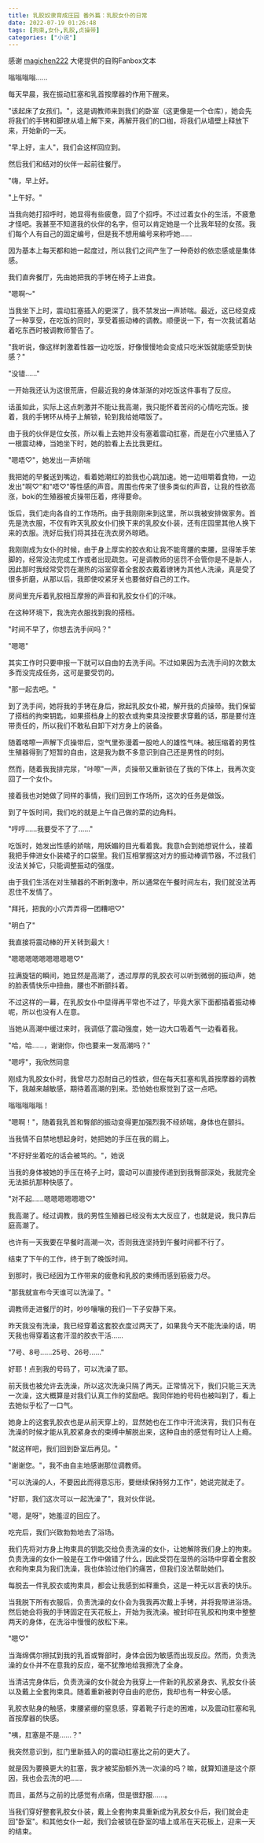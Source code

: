 ```yaml
---
title: 乳胶奴隶育成庄园 番外篇：乳胶女仆的日常
date: 2022-07-19 01:26:48
tags: [拘束,女仆,乳胶,贞操带]
categories: ["小说"]
---
```


感谢 [magichen222](https://bbs.fallenark.com/home.php?mod=space&uid=545) 大佬提供的自购Fanbox文本

嗡嗡嗡嗡……

每天早晨，我在振动肛塞和乳首按摩器的作用下醒来。

"该起床了女孩们。"，这是调教师来到我们的卧室（这更像是一个仓库），她会先将我们的手铐和脚镣从墙上解下来，再解开我们的口枷，将我们从墙壁上释放下来，开始新的一天。

"早上好，主人"，我们会这样回应到。

然后我们和结对的伙伴一起前往餐厅。

"嗨，早上好。

"上午好。"

当我向她打招呼时，她显得有些疲惫，回了个招呼。不过过着女仆的生活，不疲惫才怪吧。我甚至不知道我的伙伴的名字，但可以肯定她是一个比我年轻的女孩。我们每个人有自己的固定编号，但是我不想用编号来称呼她……

因为基本上每天都和她一起度过，所以我们之间产生了一种奇妙的依恋感或是集体感。

我们直奔餐厅，先由她把我的手铐在椅子上进食。

"嗯啊～"

当我坐下上时，震动肛塞插入的更深了，我不禁发出一声娇喘。最近，这已经变成了一种享受，在吃饭的同时，享受着振动棒的调教。顺便说一下，有一次我试着站着吃东西时被调教师警告了。

"我听说，像这样刺激着性器一边吃饭，好像慢慢地会变成只吃米饭就能感受到快感？"

"没错……"

一开始我还认为这很荒唐，但最近我的身体渐渐的对吃饭这件事有了反应。

话虽如此，实际上这点刺激并不能让我高潮，我只能怀着苦闷的心情吃完饭。接着，我的手铐环从椅子上解锁，轮到我给她喂饭了。

由于我的伙伴是位女孩，所以看上去她并没有塞着震动肛塞，而是在小穴里插入了一根震动棒，当她坐下时，她的脸看上去比我更红。

"嗯唔♡"，她发出一声娇喘

我把她的早餐送到嘴边，看着她潮红的脸我也心跳加速。她一边咀嚼着食物，一边发出"啊♡"和"唔♡"等性感的声音。周围也传来了很多类似的声音，让我的性欲高涨，boki的生殖器被贞操带压着，疼得要命。

饭后，我们走向各自的工作场所。由于我刚刚来到这里，所以我被安排做家务。首先是洗衣服，不仅有昨天乳胶女仆们换下来的乳胶女仆装，还有庄园里其他人换下来的衣服。洗好后我们将其挂在洗衣房外晾晒。

我刚刚成为女仆的时候，由于身上厚实的胶衣和让我不能弯腰的束腰，显得笨手笨脚的，经常没法完成工作或者出现疏忽。可是调教师的惩罚不会管你是不是新人，因此那时我经常受罚在潮热的浴室穿着全套胶衣戴着镣铐为其他人洗澡，真是受了很多折磨，从那以后，我即使咬紧牙关也要做好自己的工作。

房间里充斥着乳胶相互摩擦的声音和乳胶女仆们的汗味。

在这种环境下，我洗完衣服找到我的搭档。

"时间不早了，你想去洗手间吗？"

"嗯嗯"

其实工作时只要申报一下就可以自由的去洗手间。不过如果因为去洗手间的次数太多而没完成任务，这可是要受罚的。

"那一起去吧。"

到了洗手间，她将我的手铐在身后，掀起乳胶女仆裙，解开我的贞操带。我们保留了搭档的拘束钥匙，如果搭档身上的胶衣或拘束具没按要求穿戴的话，那是要付连带责任的，所以我们不敢私自卸下对方身上的装备。

随着喀嚓一声解下贞操带后，空气里弥漫着一股呛人的雄性气味。被压缩着的男性生殖器得到了短暂的自由，这是我为数不多意识到自己还是男性的时刻。

然而，随着我我排完尿，"咔嚓"一声，贞操带又重新锁在了我的下体上，我再次变回了一个女仆。

接着我也对她做了同样的事情，我们回到工作场所，这次的任务是做饭。

到了午饭时间，我们吃的就是上午自己做的菜的边角料。

"哼哼……我要受不了了……"

吃饭时，她发出性感的娇喘，用妖媚的目光看着我。我意h会到她想说什么，接着我把手伸进女仆装裙子的口袋里。我们互相掌握这对方的振动棒调节器，不过我们没法关掉它，只能调整振动的强度。

由于我们生活在对生殖器的不断刺激中，所以通常在午餐时间左右，我们就没法再忍住不发情了。

"拜托，把我的小穴弄弄得一团糟吧♡"

"明白了"

我直接将震动棒的开关转到最大！

"嗯嗯嗯嗯嗯嗯嗯嗯嗯♡"

拉满旋钮的瞬间，她显然是高潮了，透过厚厚的乳胶衣可以听到微弱的振动声，她的脸表情快乐中扭曲，腰也不断颤抖着。

不过这样的一幕，在乳胶女仆中显得再平常也不过了，毕竟大家下面都插着振动棒呢，所以也没有人在意。

当她从高潮中缓过来时，我调低了震动强度，她一边大口吸着气一边看着我。

"哈，哈……，谢谢你，你也要来一发高潮吗？"

"嗯哼"，我欣然同意

刚成为乳胶女仆时，我曾尽力忍耐自己的性欲，但在每天肛塞和乳首按摩器的调教下，我越来越敏感，期待着高潮的到来。恐怕她也察觉到了这一点吧。

嗡嗡嗡嗡嗡！

"嗯啊！"，随着我乳首和臀部的振动变得更加强烈我不经娇喘，身体也在颤抖。

当我情不自禁地想起身时，她把她的手压在我的肩上。

"不好好坐着吃的话会被骂的。"，她说

当我的身体被她的手压在椅子上时，震动可以直接传递到到我臀部深处，我就完全无法抵抗那种快感了。

"对不起……嗯嗯嗯嗯嗯嗯♡"

我高潮了。经过调教，我的男性生殖器已经没有太大反应了，也就是说，我只靠后庭高潮了。

也许有一天我要在早餐时高潮一次，否则我连坚持到午餐时间都不行了。

结束了下午的工作，终于到了晚饭时间。

到那时，我已经因为工作带来的疲惫和乳胶的束缚而感到筋疲力尽。

"那我就宣布今天谁可以洗澡了。"

调教师走进餐厅的时，吵吵嚷嚷的我们一下子安静下来。

昨天我没有洗澡，我已经穿着这套胶衣度过两天了，如果我今天不能洗澡的话，明天我也得穿着这套汗湿的胶衣干活……

"7号、8号……25号、26号……"

好耶！点到我的号码了，可以洗澡了耶。

前天我也被允许去洗澡，所以这次洗澡只隔了两天。正常情况下，我们只能三天洗一次澡，这大概算是对我们认真工作的奖励吧。我同伴她的号码也被叫到了，看上去她似乎松了一口气。

她身上的这套乳胶衣也是从前天穿上的，显然她也在工作中汗流浃背，我们只有在洗澡的时候才能从乳胶紧身衣的束缚中解脱出来，这种自由的感觉有时让人上瘾。

"就这样吧，我们回到卧室后再见。"

"谢谢您。"，我不由自主地感谢那位调教师。

"可以洗澡的人，不要因此而得意忘形，要继续保持努力工作"，她说完就走了。

"好耶，我们这次可以一起洗澡了"，我对伙伴说。

"嗯，是呀"，她羞涩的回应了。

吃完后，我们兴致勃勃地去了浴场。

我们先将对方身上拘束具的钥匙交给负责洗澡的女仆，让她解除我们身上的拘束。负责洗澡的女仆一般是在工作中做错了什么，因此受罚在湿热的浴场中穿着全套胶衣和拘束具为我们洗澡，我也体验过他们的痛苦，但我们没法帮助她们。

每脱去一件乳胶衣或拘束具，都会让我感到如释重负，这是一种无以言表的快乐。

当我脱下所有衣服后，负责洗澡的女仆会为我我再次戴上手铐，并将我带进浴场。然后她会将我的手铐固定在天花板上，开始为我洗澡。被封印在乳胶和拘束中整整两天的身体，在洗浴中慢慢的放松下来。

"嗯♡"

当海绵偶尔擦拭到我的乳首或臀部时，身体会因为敏感而出现反应。然而，负责洗澡的女仆并不在意我的反应，毫不犹豫地给我擦洗了全身。

当清洁完身体后，负责洗澡的女仆就会为我穿上一件新的乳胶紧身衣、乳胶女仆装以及戴上全套拘束具。随着重新被剥夺自由的悲伤，我却也有一种安心感。

乳胶衣贴身的触感，束腰紧绷的窒息感，穿着靴子行走的困难，以及震动肛塞和乳首按摩器的快感。

"咦，肛塞是不是……？"

我突然意识到，肛门里新插入的的震动肛塞比之前的更大了。

就是因为要换更大的肛塞，我才被奖励额外洗一次澡的吗？嘛，就算知道是这个原因，我也会去洗的吧……

而且，虽然与之前的比感觉有点痛，但是很舒服……。

当我们穿好整套乳胶女仆装，戴上全套拘束具重新成为乳胶女仆后，我们就会走回"卧室"。和其他女仆一起，我们会被锁在卧室的墙上或吊在天花板上，迎来一天的结束。